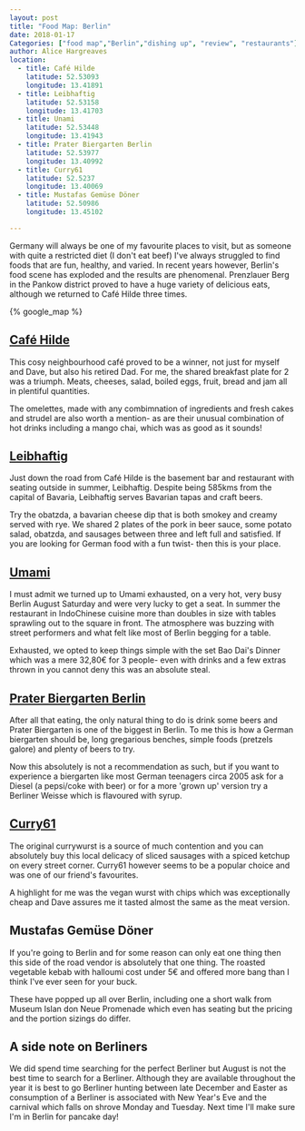 ```yaml
---
layout: post
title: "Food Map: Berlin"
date: 2018-01-17 
Categories: ["food map","Berlin","dishing up", "review", "restaurants"]
author: Alice Hargreaves
location:
  - title: Café Hilde
    latitude: 52.53093
    longitude: 13.41891
  - title: Leibhaftig
    latitude: 52.53158
    longitude: 13.41703
  - title: Unami
    latitude: 52.53448
    longitude: 13.41943
  - title: Prater Biergarten Berlin
    latitude: 52.53977
    longitude: 13.40992
  - title: Curry61
    latitude: 52.5237
    longitude: 13.40069
  - title: Mustafas Gemüse Döner
    latitude: 52.50986
    longitude: 13.45102

---
```

Germany will always be one of my favourite places to visit, but as someone with quite a restricted diet (I don't eat beef) I've always struggled to find foods that are fun, healthy, and varied. In recent years however, Berlin's food scene has exploded and the results are phenomenal. Prenzlauer Berg in the Pankow district proved to have a huge variety of delicious eats, although we returned to Café Hilde three times. 

{% google_map %}

[Café Hilde](http://hilde-berlin.com/)
----------

This cosy neighbourhood café proved to be a winner, not just for myself and Dave, but also his retired Dad. For me, the shared breakfast plate for 2 was a triumph. Meats, cheeses, salad, boiled eggs, fruit, bread and jam all in plentiful quantities. 

The omelettes, made with any combimnation of ingredients and fresh cakes and strudel are also worth a mention- as are their unusual combination of hot drinks including a mango chai, which was as good as it sounds!


[Leibhaftig](www.leibhaftig.com)
----------

Just down the road from Café Hilde is the basement bar and restaurant with seating outside in summer, Leibhaftig. Despite being 585kms from the capital of Bavaria, Leibhaftig serves Bavarian tapas and craft beers. 

Try the obatzda, a bavarian cheese dip that is both smokey and creamy served with rye. We shared 2 plates of the pork in beer sauce, some potato salad, obatzda, and sausages between three and left full and satisfied. If you are looking for German food with a fun twist- then this is your place.


[Umami](http://pberg.umami-restaurant.de/#/)
------

I must admit we turned up to Umami exhausted, on a very hot, very busy Berlin August Saturday and were very lucky to get a seat. In summer the restaurant in IndoChinese cuisine more than doubles in size with tables sprawling out to the square in front. The atmosphere was buzzing with street performers and what felt like most of Berlin begging for a table. 

Exhausted, we opted to keep things simple with the set Bao Dai's Dinner which was a mere 32,80€ for 3 people- even with drinks and a few extras thrown in you cannot deny this was an absolute steal. 


[Prater Biergarten Berlin](www.prater-biergarten.de)
--------------------------

After all that eating, the only natural thing to do is drink some beers and Prater Biergarten is one of the biggest in Berlin. To me this is how a German biergarten should be, long gregarious benches, simple foods (pretzels galore) and plenty of beers to try. 

Now this absolutely is not a recommendation as such, but if you want to experience a biergarten like most German teenagers circa 2005 ask for a Diesel (a pepsi/coke with beer) or for a more 'grown up' version try a Berliner Weisse which is flavoured with syrup.


[Curry61](http://www.curry61.de/)
---------

The original currywurst is a source of much contention and you can absolutely buy this local delicacy of sliced sausages with a spiced ketchup on every street corner. Curry61 however seems to be a popular choice and was one of our friend's favourites.

A highlight for me was the vegan wurst with chips which was exceptionally cheap and Dave assures me it tasted almost the same as the meat version. 


Mustafas Gemüse Döner
----------------------

If you're going to Berlin and for some reason can only eat one thing then this side of the road vendor is absolutely that one thing. The roasted vegetable kebab with halloumi cost under 5€ and offered more bang than I think I've ever seen for your buck. 

These have popped up all over Berlin, including one a short walk from Museum Islan don Neue Promenade which even has seating but the pricing and the portion sizings do differ.


A side note on Berliners
-------------------------

We did spend time searching for the perfect Berliner but August is not the best time to search for a Berliner. Although they are available throughout the year it is best to go Berliner hunting between late December and Easter as consumption of a Berliner is associated with New Year's Eve and the carnival which falls on shrove Monday and Tuesday. Next time I'll make sure I'm in Berlin for pancake day!

